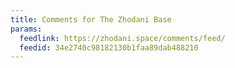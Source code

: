 ```yaml
---
title: Comments for The Zhodani Base
params:
  feedlink: https://zhodani.space/comments/feed/
  feedid: 34e2740c98182130b1faa89dab488210
---
```

